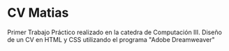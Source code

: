 # CV Matias
Primer Trabajo Práctico realizado en la catedra de Computación III. Diseño de un CV en HTML y CSS utilizando el programa "Adobe Dreamweaver"
